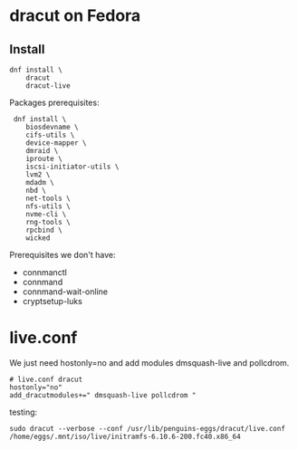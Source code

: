# dracut on Fedora

## Install

```
dnf install \
	dracut 	
	dracut-live
```

Packages prerequisites:
```
 dnf install \
	biosdevname \
	cifs-utils \
	device-mapper \
	dmraid \
	iproute \
	iscsi-initiator-utils \
	lvm2 \
	mdadm \
	nbd \
	net-tools \
	nfs-utils \
	nvme-cli \
	rng-tools \
	rpcbind \
	wicked
```

Prerequisites we don't have:

* connmanctl
* connmand
* connmand-wait-online
* cryptsetup-luks



# live.conf
We just need hostonly=no and add modules dmsquash-live and pollcdrom.

```
# live.conf dracut
hostonly="no"
add_dracutmodules+=" dmsquash-live pollcdrom "
```

testing:
```
sudo dracut --verbose --conf /usr/lib/penguins-eggs/dracut/live.conf /home/eggs/.mnt/iso/live/initramfs-6.10.6-200.fc40.x86_64
```

